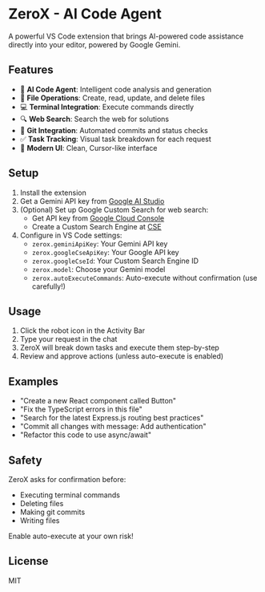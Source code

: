 # ZeroX - AI Code Agent

A powerful VS Code extension that brings AI-powered code assistance directly into your editor, powered by Google Gemini.

## Features

- 🤖 **AI Code Agent**: Intelligent code analysis and generation
- 📝 **File Operations**: Create, read, update, and delete files
- 💻 **Terminal Integration**: Execute commands directly
- 🔍 **Web Search**: Search the web for solutions
- 🌿 **Git Integration**: Automated commits and status checks
- ✅ **Task Tracking**: Visual task breakdown for each request
- 🎨 **Modern UI**: Clean, Cursor-like interface

## Setup

1. Install the extension
2. Get a Gemini API key from [Google AI Studio](https://makersuite.google.com/app/apikey)
3. (Optional) Set up Google Custom Search for web search:
   - Get API key from [Google Cloud Console](https://console.cloud.google.com/)
   - Create a Custom Search Engine at [CSE](https://cse.google.com/)
4. Configure in VS Code settings:
   - `zerox.geminiApiKey`: Your Gemini API key
   - `zerox.googleCseApiKey`: Your Google API key
   - `zerox.googleCseId`: Your Custom Search Engine ID
   - `zerox.model`: Choose your Gemini model
   - `zerox.autoExecuteCommands`: Auto-execute without confirmation (use carefully!)

## Usage

1. Click the robot icon in the Activity Bar
2. Type your request in the chat
3. ZeroX will break down tasks and execute them step-by-step
4. Review and approve actions (unless auto-execute is enabled)

## Examples

- "Create a new React component called Button"
- "Fix the TypeScript errors in this file"
- "Search for the latest Express.js routing best practices"
- "Commit all changes with message: Add authentication"
- "Refactor this code to use async/await"

## Safety

ZeroX asks for confirmation before:
- Executing terminal commands
- Deleting files
- Making git commits
- Writing files

Enable auto-execute at your own risk!

## License

MIT